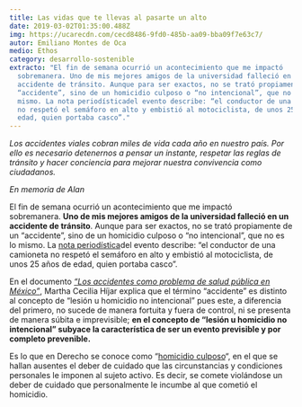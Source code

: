```yaml
---
title: Las vidas que te llevas al pasarte un alto
date: 2019-03-02T01:35:00.488Z
img: https://ucarecdn.com/cecd8486-9fd0-485b-aa09-bba09f7e63c7/
autor: Emiliano Montes de Oca
medio: Ethos
category: desarrollo-sostenible
extracto: "El fin de semana ocurrió un acontecimiento que me impactó
  sobremanera. Uno de mis mejores amigos de la universidad falleció en un
  accidente de tránsito. Aunque para ser exactos, no se trató propiamente de un
  “accidente”, sino de un homicidio culposo o “no intencional”, que no es lo
  mismo. La nota periodísticadel evento describe: “el conductor de una camioneta
  no respetó el semáforo en alto y embistió al motociclista, de unos 25 años de
  edad, quien portaba casco”."
---
```

*Los accidentes viales cobran miles de vida cada año en nuestro país. Por ello es necesario detenernos a pensar un instante, respetar las reglas de tránsito y hacer conciencia para mejorar nuestra convivencia como ciudadanos.*  

*En memoria de Alan*

El fin de semana ocurrió un acontecimiento que me impactó sobremanera. **Uno de mis mejores amigos de la universidad falleció en un accidente de tránsito**. Aunque para ser exactos, no se trató propiamente de un “accidente”, sino de un homicidio culposo o “no intencional”, que no es lo mismo. La [nota periodística](https://www.debate.com.mx/policiacas/Motociclista-es-embestido-y-muere-Alcaldia-Benito-Juarez-CDMX-20190223-0081.html)del evento describe: “el conductor de una camioneta no respetó el semáforo en alto y embistió al motociclista, de unos 25 años de edad, quien portaba casco”.

En el documento *[“Los accidentes como problema de salud pública en México”](https://www.anmm.org.mx/publicaciones/CAnivANM150/L9-Los-accidentes-como-problema-salud-publica.pdf)*, Martha Cecilia Híjar explica que el término “accidente” es distinto al concepto de “lesión u homicidio no intencional” pues este, a diferencia del primero, no sucede de manera fortuita y fuera de control, ni se presenta de manera súbita e imprevisible; **en el concepto de “lesión u homicidio no intencional” subyace la característica de ser un evento previsible y por completo prevenible.**

Es lo que en Derecho se conoce como “[homicidio culposo](http://sjf.scjn.gob.mx/SJFSist/Documentos/Tesis/215/215469.pdf)“, en el que se hallan ausentes el deber de cuidado que las circunstancias y condiciones personales le imponen al sujeto activo. Es decir, se comete violándose un deber de cuidado que personalmente le incumbe al que cometió el homicidio.